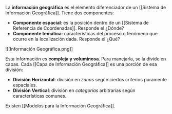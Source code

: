 La **información geográfica** es el elemento diferenciador de un [[Sistema de Información Geográfica]]. Tiene dos componentes:

- **Componente espacial**: es la posición dentro de un [[Sistema de Referencia de Coordenadas]]. Responde el ¿Dónde?
- **Componente temática**: características del proceso o fenómeno que ocurre en la localización dada. Responde el ¿Qué?

![[Información Geográfica.png]]

Esta información es **compleja y voluminosa**. Para manejarla, se la divide en capas. Cada [[Capa de Información Geográfica]] es una porción de esa división:

- **División Horizontal**: división en _zonas_ según ciertos criterios puramente espaciales.
- **División Vertical**: división en _categorías_ arbitrarias según características comunes.

Existen [[Modelos para la Información Geográfica]].
